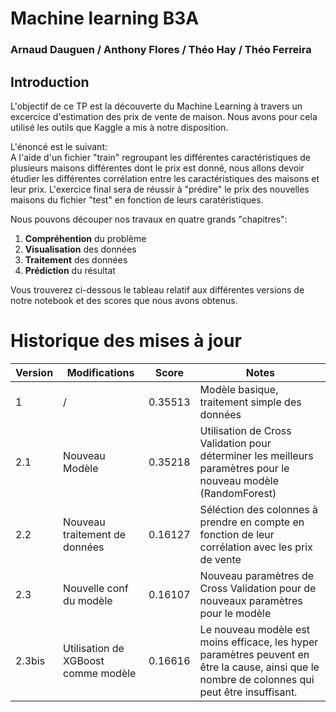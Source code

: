 # Machine learning B3A
### Arnaud Dauguen / Anthony Flores / Théo Hay / Théo Ferreira

## Introduction 

L'objectif de ce TP est la découverte du Machine Learning à travers un excercice d'estimation des prix de vente de maison. Nous avons pour cela utilisé les outils que Kaggle a mis à notre disposition.

L'énoncé est le suivant:  
 A l'aide d'un fichier "train" regroupant les différentes caractéristiques de plusieurs maisons différentes dont le prix est donné, nous allons devoir étudier les différentes corrélation entre les caractéristiques des maisons et leur prix. L'exercice final sera de réussir à "prédire" le prix des nouvelles maisons du fichier "test" en fonction de leurs caratéristiques.

Nous pouvons découper nos travaux en quatre grands "chapitres":

1. **Compréhention** du problème
2. **Visualisation** des données
3. **Traitement** des données
4. **Prédiction** du résultat

Vous trouverez ci-dessous le tableau relatif aux différentes versions de notre notebook et des scores que nous avons obtenus.

# Historique des mises à jour
| Version | Modifications | Score | Notes
|-|-|-|-|
| 1|/| 0.35513 | Modèle basique, traitement simple des données  |
| 2.1 | Nouveau Modèle | 0.35218 | Utilisation de Cross Validation pour déterminer les meilleurs paramètres pour le nouveau modèle (RandomForest) |
| 2.2 | Nouveau traitement de données | 0.16127 | Séléction des colonnes à prendre en compte en fonction de leur corrélation avec les prix de vente|
| 2.3 | Nouvelle conf du modèle | 0.16107 | Nouveau paramètres de Cross Validation pour de nouveaux paramètres pour le modèle |
| 2.3bis | Utilisation de XGBoost comme modèle | 0.16616 | Le nouveau modèle est moins efficace, les hyper paramètres peuvent en être la cause, ainsi que le nombre de colonnes qui peut être insuffisant. |

